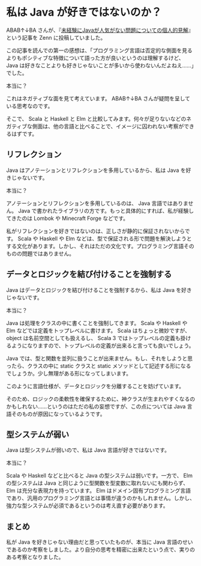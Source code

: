# 私は Java が好きではないのか？

ABAB↑↓BA さんが、『[未経験にJavaが人気がない問題についての個人的見解](https://zenn.dev/ababup1192/articles/c276b50a048703)』という記事を Zenn に投稿していました。

この記事を読んでの第一の感想は、「プログラミング言語は否定的な側面を見るよりもポシティブな特徴について語った方が良いというのは理解するけど、 Java は好きなことよりも好きじゃないことが多いから使わないんだよねえ……」でした。

本当に？

これはネガティブな面を見て考えています。 ABAB↑↓BA さんが疑問を呈している思考なのです。

そこで、 Scala と Haskell と Elm と比較してみます。何々が足りないなどのネガティブな側面は、他の言語と比べることで、イメージに囚われない考察ができるはずです。

## リフレクション

Java はアノテーションとリフレクションを多用しているから、私は Java を好きじゃないです。

本当に？

アノテーションとリフレクションを多用しているのは、 Java 言語ではありません。 Java で書かれたライブラリの方です。もっと具体的にすれば、私が経験してきたのは Lombok や Minecraft Forge などです。

私がリフレクションを好きではないのは、正しさが静的に保証されないからです。 Scala や Haskell や Elm などは、型で保証される形で問題を解決しようとする文化があります。しかし、それはただの文化です。プログラミング言語そのものの問題ではありません。

## データとロジックを結び付けることを強制する

Java はデータとロジックを結び付けることを強制するから、私は Java を好きじゃないです。

本当に？

Java は処理をクラスの中に書くことを強制してきます。 Scala や Haskell や Elm などでは定義をトップレベルに書けます。 Scala はちょっと微妙ですが、 object は名前空間としても扱えるし、 Scala 3 ではトップレベルの定義も掛けるようになりますので、トップレベルの定義が出来ると言っても良いでしょう。

Java では、型と関数を並列に扱うことが出来ません。もし、それをしようと思ったら、クラスの中に static クラスと static メソッドとして記述する形になるでしょうか。少し無理がある形になってしまいます。

このように言語仕様が、データとロジックを分離することを妨げています。

そのため、ロジックの柔軟性を確保するために、神クラスが生まれやすくなるのかもしれない……というのはただの私の妄想ですが、この点については Java 言語そのものが原因になっているようです。

## 型システムが弱い

Java は型システムが弱いので、私は Java 言語が好きではないです。

本当に？

Scala や Haskell などと比べると Java の型システムは弱いです。一方で、 Elm の型システムは Java と同じように型関数を型変数に取れないにも関わらず、 Elm は充分な表現力を持っています。 Elm はドメイン固有プログラミング言語であり、汎用のプログラミング言語とは事情が違うのかもしれません。しかし、強力な型システムが必須であるというのは考え直す必要があります。

## まとめ

私が Java を好きじゃない理由だと思っていたものが、本当に Java 言語のせいであるのか考察をしました。より自分の思考を精密に出来たという点で、実りのある考察となりました。
